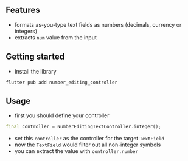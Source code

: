 ## Features

- formats as-you-type text fields as numbers (decimals, currency or integers)
- extracts `num` value from the input

## Getting started

- install the library

```shell
flutter pub add number_editing_controller
```


## Usage

- first you should define your controller
```dart
final controller = NumberEditingTextController.integer();
```

- set this `controller` as the controller for the target `TextField`
- now the `TextField` would filter out all non-integer symbols
- you can extract the value with `controller.number`
